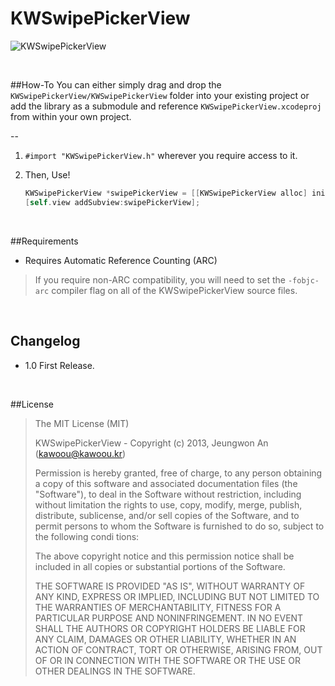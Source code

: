 KWSwipePickerView
=================

![KWSwipePickerView](https://dl.dropboxusercontent.com/u/65611701/Preview.gif)

<br />

##How-To
You can either simply drag and drop the `KWSwipePickerView/KWSwipePickerView` folder into your existing project or add the library as a submodule and reference `KWSwipePickerView.xcodeproj` from within your own project.

--
1. `#import "KWSwipePickerView.h"` wherever you require access to it.

2. Then, Use!
    ``` objective-c
    KWSwipePickerView *swipePickerView = [[KWSwipePickerView alloc] initWithFrame:CGRectMake(0, 0, 320, 100)];
    [self.view addSubview:swipePickerView];
    ```
    
<br />

##Requirements
- Requires Automatic Reference Counting (ARC)

> If you require non-ARC compatibility, you will need to set the `-fobjc-arc` compiler flag on all of the KWSwipePickerView source files.

<br />

## Changelog

+ 1.0 First Release.

<br />

##License

> The MIT License (MIT)
>
>  KWSwipePickerView - Copyright (c) 2013, Jeungwon An (kawoou@kawoou.kr)
>
>  Permission is hereby granted, free of charge, to any person obtaining a copy of this software and associated documentation files (the "Software"), to deal in the Software without restriction, including without limitation the rights to use, copy, modify, merge, publish, distribute, sublicense, and/or sell copies of the Software, and to permit persons to whom the Software is furnished to do so, subject to the following condi tions:
>
>  The above copyright notice and this permission notice shall be included in all copies or substantial portions of the Software.
>
>  THE SOFTWARE IS PROVIDED "AS IS", WITHOUT WARRANTY OF ANY KIND, EXPRESS OR IMPLIED, INCLUDING BUT NOT LIMITED TO THE WARRANTIES OF MERCHANTABILITY, FITNESS FOR A PARTICULAR PURPOSE AND NONINFRINGEMENT. IN NO EVENT SHALL THE AUTHORS OR COPYRIGHT HOLDERS BE LIABLE FOR ANY CLAIM, DAMAGES OR OTHER LIABILITY, WHETHER IN AN ACTION OF CONTRACT, TORT OR OTHERWISE, ARISING FROM, OUT OF OR IN CONNECTION WITH THE SOFTWARE OR THE USE OR OTHER DEALINGS IN THE SOFTWARE.
